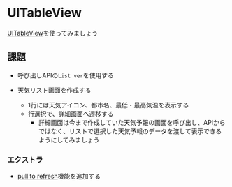 # UITableView

[UITableView](https://developer.apple.com/documentation/uikit/uitableview)を使ってみましょう

## 課題

- 呼び出しAPIの`List ver`を使用する

- 天気リスト画面を作成する

    - 1行には天気アイコン、都市名、最低・最高気温を表示する
    - 行選択で、詳細画面へ遷移する
      - 詳細画面は今まで作成していた天気予報の画面を呼び出し、APIからではなく、リストで選択した天気予報のデータを渡して表示できるようにしてみましょう

### エクストラ

- [pull to refresh](https://developer.apple.com/design/human-interface-guidelines/progress-indicators/#Refresh-content-controls)機能を追加する
